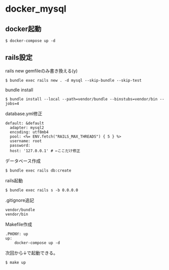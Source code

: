 # docker_mysql

## docker起動

```
$ docker-compose up -d
```

## rails設定

rails new
gemfileのみ書き換える(y)

```
$ bundle exec rails new . -d mysql --skip-bundle --skip-test
```

bundle install

```
$ bundle install --local --path=vendor/bundle --binstubs=vendor/bin --jobs=4
```

database.yml修正

```
default: &default
  adapter: mysql2
  encoding: utf8mb4
  pool: <%= ENV.fetch("RAILS_MAX_THREADS") { 5 } %>
  username: root
  password:
  host: '127.0.0.1' # ←ここだけ修正
```

データベース作成

```
$ bundle exec rails db:create
```

rails起動

```
$ bundle exec rails s -b 0.0.0.0
```

.gitignore追記

```
vendor/bundle
vendor/bin
```

Makefile作成

```
.PHONY: up
up:
	docker-compose up -d
```

次回から↓で起動できる。

```
$ make up
```

